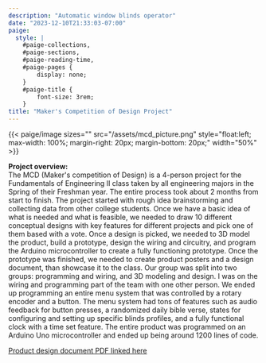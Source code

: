```yaml
---
description: "Automatic window blinds operator"
date: "2023-12-10T21:33:03-07:00"
paige:
  style: |
    #paige-collections,
    #paige-sections,
    #paige-reading-time,
    #paige-pages {
        display: none;
    }
    #paige-title {
        font-size: 3rem;
    }
title: "Maker's Competition of Design Project"
---
```


{{< paige/image
sizes=""
src="/assets/mcd_picture.png"
style="float:left; max-width: 100%; margin-right: 20px; margin-bottom: 20px;"
width="50%" >}}

**Project overview:** <br>
The MCD (Maker's competition of Design) is a 4-person project for the Fundamentals of Engineering II class taken by all engineering majors in the Spring of their Freshman year. The entire process took about 2 months from start to finish. The project started with rough idea brainstorming and collecting data from other college students. Once we have a basic idea of what is needed and what is feasible, we needed to draw 10 different conceptual designs with key features for different projects and pick one of them based with a vote. Once a design is picked, we needed to 3D model the product, build a prototype, design the wiring and circuitry, and program the Arduino microcontroller to create a fully functioning prototype. Once the prototype was finished, we needed to create product posters and a design document, than showcase it to the class. Our group was split into two groups: programming and wiring, and 3D modeling and design. I was on the wiring and programming part of the team with one other person. We ended up programming an entire menu system that was controlled by a rotary encoder and a button. The menu system had tons of features such as audio feedback for button presses, a randomized daily bible verse, states for configuring and setting up specific blinds profiles, and a fully functional clock with a time set feature. The entire product was programmed on an Arduino Uno microcontroller and ended up being around 1200 lines of code.

[Product design document PDF linked here](/assets/mcd_product_design.pdf)